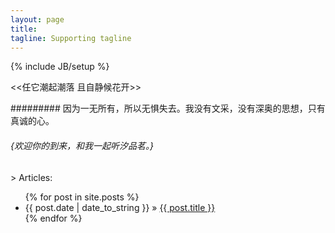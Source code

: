 ```yaml
---
layout: page
title: 
tagline: Supporting tagline
---
```

{% include JB/setup %}

<<任它潮起潮落 且自静候花开>>	



######### 因为一无所有，所以无惧失去。我没有文采，没有深奥的思想，只有真诚的心。

###### \{欢迎你的到来，和我一起听汐品茗。\}

			
			


\> Articles:

<ul class="posts">
  {% for post in site.posts %}
    <li><span>{{ post.date | date_to_string }}</span> &raquo; <a href="{{ BASE_PATH }}{{ post.url }}">{{ post.title }}</a></li>
  {% endfor %}
</ul>
